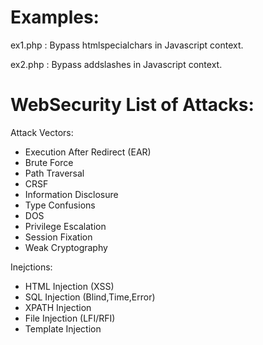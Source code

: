 
# Examples:
ex1.php : Bypass htmlspecialchars in Javascript context.

ex2.php : Bypass addslashes in Javascript context.



# WebSecurity List of Attacks:

Attack Vectors:
- Execution After Redirect (EAR)
- Brute Force
- Path Traversal
- CRSF 
- Information Disclosure
- Type Confusions
- DOS
- Privilege Escalation
- Session Fixation
- Weak Cryptography 

Inejctions:
- HTML Injection (XSS)
- SQL Injection (Blind,Time,Error)
- XPATH Injection
- File Injection (LFI/RFI)
- Template Injection
